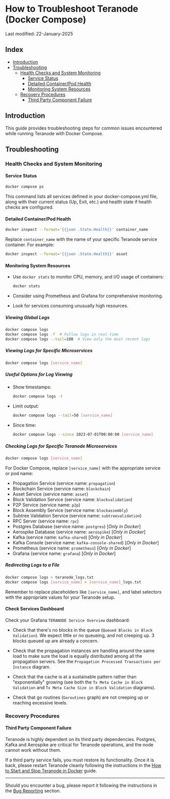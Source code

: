 # How to Troubleshoot Teranode (Docker Compose)

Last modified: 22-January-2025

## Index

- [Introduction](#introduction)
- [Troubleshooting](#troubleshooting)
    - [Health Checks and System Monitoring](#health-checks-and-system-monitoring)
        - [Service Status](#service-status)
        - [Detailed Container/Pod Health](#detailed-containerpod-health)
        - [Monitoring System Resources](#monitoring-system-resources)
    - [Recovery Procedures](#recovery-procedures)
        - [Third Party Component Failure](#third-party-component-failure)

## Introduction

This guide provides troubleshooting steps for common issues encountered while running Teranode with Docker Compose.



## Troubleshooting



### Health Checks and System Monitoring



#### Service Status


```bash
docker compose ps
```
This command lists all services defined in your docker-compose.yml file, along with their current status (Up, Exit, etc.) and health state if health checks are configured.



#### Detailed Container/Pod Health



```bash
docker inspect --format='{{json .State.Health}}' container_name
```

Replace `container_name` with the name of your specific Teranode service container. For example:


```bash
docker inspect --format='{{json .State.Health}}' asset
```



#### Monitoring System Resources


* Use `docker stats` to monitor CPU, memory, and I/O usage of containers:
  ```bash
  docker stats
  ```


* Consider using Prometheus and Grafana for comprehensive monitoring.
* Look for services consuming unusually high resources.



##### Viewing Global Logs





```bash
docker compose logs
docker compose logs -f  # Follow logs in real-time
docker compose logs --tail=100  # View only the most recent logs
```




##### Viewing Logs for Specific Microservices





```bash
docker compose logs [service_name]
```



##### Useful Options for Log Viewing





* Show timestamps:
  ```bash
  docker compose logs -t
  ```
* Limit output:
  ```bash
  docker compose logs --tail=50 [service_name]
  ```
* Since time:
  ```bash
  docker compose logs --since 2023-07-01T00:00:00 [service_name]
  ```




##### Checking Logs for Specific Teranode Microservices

```bash
docker compose logs [service_name]
```

For Docker Compose, replace `[service_name]` with the appropriate service or pod name:

* Propagation Service (service name: `propagation`)
* Blockchain Service (service name: `blockchain`)
* Asset Service (service name: `asset`)
* Block Validation Service (service name: `blockvalidation`)
* P2P Service (service name: `p2p`)
* Block Assembly Service (service name: `blockassembly`)
* Subtree Validation Service (service name: `subtreevalidation`)
* RPC Server (service name: `rpc`)
* Postgres Database (service name: `postgres`)          [*Only in Docker*]
* Aerospike Database (service name: `aerospike`)        [*Only in Docker*]
* Kafka   (service name: `kafka-shared`)                [*Only in Docker*]
* Kafka Console (service name: `kafka-console-shared`)  [*Only in Docker*]
* Prometheus (service name: `prometheus`)               [*Only in Docker*]
* Grafana  (service name: `grafana`)                    [*Only in Docker*]


##### Redirecting Logs to a File


```bash
docker compose logs > teranode_logs.txt
docker compose logs [service_name] > [service_name]_logs.txt
```



Remember to replace placeholders like `[service_name]`, and label selectors with the appropriate values for your Teranode setup.



#### **Check Services Dashboard**



Check your Grafana `TERANODE Service Overview` dashboard:



- Check that there's no blocks in the queue (`Queued Blocks in Block Validation`). We expect little or no queueing, and not creeping up. 3 blocks queued up are already a concern.



- Check that the propagation instances are handling around the same load to make sure the load is equally distributed among all the propagation servers. See the `Propagation Processed Transactions per Instance` diagram.



- Check that the cache is at a sustainable pattern rather than "exponentially" growing (see both the `Tx Meta Cache in Block Validation` and `Tx Meta Cache Size in Block Validation` diagrams).



- Check that go routines (`Goroutines` graph) are not creeping up or reaching excessive levels.



### Recovery Procedures



#### Third Party Component Failure



Teranode is highly dependent on its third party dependencies. Postgres, Kafka and Aerospike are critical for Teranode operations, and the node cannot work without them.



If a third party service fails, you must restore its functionality. Once it is back, please restart Teranode cleanly following the instructions in the [How to Start and Stop Teranode in Docker](minersHowToStopStartDockerTeranode.md) guide.



------



Should you encounter a bug, please report it following the instructions in the [Bug Reporting](../../bugReporting.md) section.

